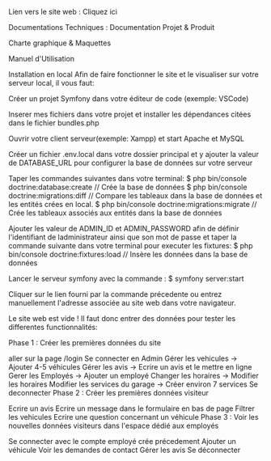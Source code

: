 


Lien vers le site web : Cliquez ici

Documentations Techniques :
Documentation Projet & Produit

Charte graphique & Maquettes

Manuel d'Utilisation

Installation en local
Afin de faire fonctionner le site et le visualiser sur votre serveur local, il vous faut:

Créer un projet Symfony dans votre éditeur de code (exemple: VSCode)

Inserer mes fichiers dans votre projet et installer les dépendances citées dans le fichier bundles.php

Ouvrir votre client serveur(exemple: Xampp) et start Apache et MySQL

Créer un fichier .env.local dans votre dossier principal et y ajouter la valeur de DATABASE_URL pour configurer la base de données sur votre serveur

Taper les commandes suivantes dans votre terminal: $ php bin/console doctrine:database:create // Crée la base de données $ php bin/console doctrine:migrations:diff // Compare les tableaux dans la base de données et les entités crées en local. $ php bin/console doctrine:migrations:migrate // Crée les tableaux associés aux entités dans la base de données

Ajouter les valeur de ADMIN_ID et ADMIN_PASSWORD afin de définir l'identifiant de ladministrateur ainsi que son mot de passe et taper la commande suivante dans votre terminal pour executer les fixtures: $ php bin/console doctrine:fixtures:load // Insère les données dans la base de données

Lancer le serveur symfony avec la commande : $ symfony server:start

Cliquer sur le lien fourni par la commande précedente ou entrez manuellement l'adresse associée au site web dans votre navigateur.

Le site web est vide ! Il faut donc entrer des données pour tester les differentes functionnalités:

Phase 1 : Créer les premières données du site

aller sur la page /login
Se connecter en Admin
Gérer les vehicules -> Ajouter 4-5 véhicules
Gérer les avis -> Ecrire un avis et le mettre en ligne
Gerer les Employés -> Ajouter un employé
Changer les horaires -> Modifier les horaires
Modifier les services du garage -> Créer environ 7 services
Se deconnecter
Phase 2 : Créer les premières données visiteur

Ecrire un avis
Ecrire un message dans le formulaire en bas de page
Filtrer les vehicules
Ecrire une question concernant un véhicule
Phase 3 : Voir les nouvelles données visiteurs dans l'espace dédié aux employés

Se connecter avec le compte employé crée précedement
Ajouter un véhicule
Voir les demandes de contact
Gérer les avis
Se déconnecter
